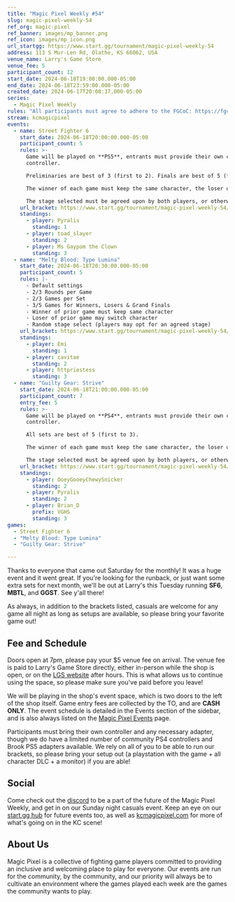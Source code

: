 ```yaml
---
title: "Magic Pixel Weekly #54"
slug: magic-pixel-weekly-54
ref_org: magic-pixel
ref_banner: images/mp_banner.png
ref_icon: images/mp_icon.png
url_startgg: https://www.start.gg/tournament/magic-pixel-weekly-54
address: 113 S Mur-Len Rd, Olathe, KS 66062, USA
venue_name: Larry's Game Store
venue_fee: 5
participant_count: 12
start_date: 2024-06-18T19:00:00.000-05:00
end_date: 2024-06-18T23:59:00.000-05:00
created_date: 2024-06-17T20:08:37.000-05:00
series:
  - Magic Pixel Weekly
rules: "All participants must agree to adhere to the FGCoC: https://fgcoc.com/"
stream: kcmagicpixel
events:
  - name: Street Fighter 6
    start_date: 2024-06-18T20:00:00.000-05:00
    participant_count: 5
    rules: >-
      Game will be played on **PS5**, entrants must provide their own compatible
      controller.  

      Preliminaries are best of 3 (first to 2). Finals are best of 5 (first to 3).  

      The winner of each game must keep the same character, the loser of that game may switch characters.  

      The stage selected must be agreed upon by both players, or otherwise selected at random.
    url_bracket: https://www.start.gg/tournament/magic-pixel-weekly-54/events/street-fighter-6/brackets/1690748/2514895
    standings:
      - player: Pyralis
        standing: 1
      - player: toad_slayer
        standing: 2
      - player: Ms Gaypom the Clown
        standing: 3
  - name: "Melty Blood: Type Lumina"
    start_date: 2024-06-18T20:30:00.000-05:00
    participant_count: 5
    rules: |-
      - Default settings
      - 2/3 Rounds per Game
      - 2/3 Games per Set
      - 3/5 Games for Winners, Losers & Grand Finals
      - Winner of prior game must keep same character
      - Loser of prior game may switch character
      - Random stage select (players may opt for an agreed stage)
    url_bracket: https://www.start.gg/tournament/magic-pixel-weekly-54/events/melty-blood-type-lumina/brackets/1690749/2514896
    standings:
      - player: Emi
        standing: 1
      - player: cavitae
        standing: 2
      - player: httpriestess
        standing: 3
  - name: "Guilty Gear: Strive"
    start_date: 2024-06-18T21:00:00.000-05:00
    participant_count: 7
    entry_fee: 5
    rules: >-
      Game will be played on **PS4**, entrants must provide their own compatible
      controller.  

      All sets are best of 5 (first to 3).  

      The winner of each game must keep the same character, the loser of that game may switch characters.  

      The stage selected must be agreed upon by both players, or otherwise selected at random.
    url_bracket: https://www.start.gg/tournament/magic-pixel-weekly-54/events/guilty-gear-strive/brackets/1690745/2514892
    standings:
      - player: OoeyGooeyChewySnicker
        standing: 2
      - player: Pyralis
        standing: 2
      - player: Brian_D
        prefix: VGHS
        standing: 3
games:
  - Street Fighter 6
  - "Melty Blood: Type Lumina"
  - "Guilty Gear: Strive"

---
```


Thanks to everyone that came out Saturday for the monthly! It was a huge event and it went great. If you're looking for the runback, or just want some extra sets for next month, we'll be out at Larry's this Tuesday running **SF6**, **MBTL**, and **GGST**. See y'all there! 

As always, in addition to the brackets listed, casuals are welcome for any game all night as long as setups are available, so please bring your favorite game out! 

## Fee and Schedule

Doors open at 7pm, please pay your $5 venue fee on arrival. The venue fee is paid to Larry's Game Store directly, either in-person while the shop is open, or on the [LGS website](https://www.larrysgamestore.com/products/kc-magic-pixel-5) after hours. This is what allows us to continue using the space, so please make sure you've paid before you leave!

We will be playing in the shop's event space, which is two doors to the left of the shop itself. Game entry fees are collected by the TO, and are **CASH ONLY**. The event schedule is detailed in the Events section of the sidebar, and is also always listed on the [Magic Pixel Events](https://kcmagicpixel.com/events/) page.

Participants must bring their own controller and any necessary adapter, though we do have a limited number of community PS4 controllers and Brook PS5 adapters available. We rely on all of you to be able to run our brackets, so please bring your setup out (a playstation with the game + all character DLC + a monitor) if you are able!  

## Social

Come check out the [discord](https://discord.gg/jkmn6CVrrQ) to be a part of the future of the Magic Pixel Weekly, and get in on our Sunday night casuals event. Keep an eye on our [start.gg hub](https://www.start.gg/hub/magic-pixel) for future events too, as well as [kcmagicpixel.com](https://kcmagicpixel.com) for more of what's going on in the KC scene!

## About Us

Magic Pixel is a collective of fighting game players committed to providing an inclusive and welcoming place to play for everyone. Our events are run for the community, by the community, and our priority will always be to cultivate an environment where the games played each week are the games the community wants to play.
  